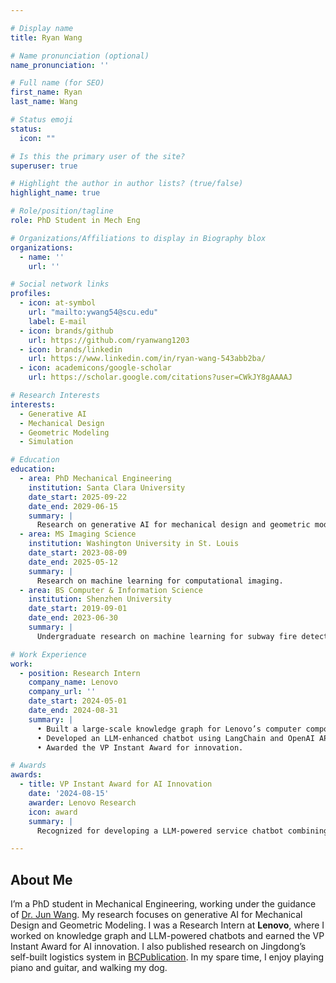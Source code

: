```yaml
---

# Display name
title: Ryan Wang

# Name pronunciation (optional)
name_pronunciation: ''

# Full name (for SEO)
first_name: Ryan
last_name: Wang

# Status emoji
status:
  icon: ""

# Is this the primary user of the site?
superuser: true

# Highlight the author in author lists? (true/false)
highlight_name: true

# Role/position/tagline
role: PhD Student in Mech Eng

# Organizations/Affiliations to display in Biography blox
organizations:
  - name: ''
    url: ''

# Social network links
profiles:
  - icon: at-symbol
    url: "mailto:ywang54@scu.edu"
    label: E‑mail
  - icon: brands/github
    url: https://github.com/ryanwang1203
  - icon: brands/linkedin
    url: https://www.linkedin.com/in/ryan-wang-543abb2ba/
  - icon: academicons/google-scholar
    url: https://scholar.google.com/citations?user=CWkJY8gAAAAJ

# Research Interests
interests:
  - Generative AI
  - Mechanical Design
  - Geometric Modeling
  - Simulation

# Education
education:
  - area: PhD Mechanical Engineering
    institution: Santa Clara University
    date_start: 2025-09-22
    date_end: 2029-06-15
    summary: |
      Research on generative AI for mechanical design and geometric modeling.
  - area: MS Imaging Science
    institution: Washington University in St. Louis
    date_start: 2023-08-09
    date_end: 2025-05-12
    summary: |
      Research on machine learning for computational imaging.
  - area: BS Computer & Information Science
    institution: Shenzhen University
    date_start: 2019-09-01
    date_end: 2023-06-30
    summary: |
      Undergraduate research on machine learning for subway fire detection.

# Work Experience
work:
  - position: Research Intern
    company_name: Lenovo
    company_url: ''
    date_start: 2024-05-01
    date_end: 2024-08-31
    summary: |
      • Built a large‑scale knowledge graph for Lenovo’s computer components.  
      • Developed an LLM‑enhanced chatbot using LangChain and OpenAI APIs.  
      • Awarded the VP Instant Award for innovation.

# Awards
awards:
  - title: VP Instant Award for AI Innovation
    date: '2024-08-15'
    awarder: Lenovo Research
    icon: award
    summary: |
      Recognized for developing a LLM‑powered service chatbot combining knowledge graphs that reduced issue‑resolution time by 35%.

---
```


## About Me

I’m a PhD student in Mechanical Engineering, working under the guidance of <a href="https://www.scu.edu/engineering/faculty/wang-jun/">Dr. Jun Wang</a>. My research focuses on generative AI for Mechanical Design and Geometric Modeling.
I was a Research Intern at <strong>Lenovo</strong>, where I worked on knowledge graph and LLM-powered chatbots and earned the VP Instant Award for AI innovation. I also published research on Jingdong’s self-built logistics system in <a href="https://bcpublication.org/index.php/BM/article/view/3751">BCPublication</a>. In my spare time, I enjoy playing piano and guitar, and walking my dog.
